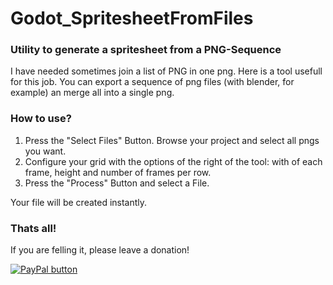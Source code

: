 # Godot_SpritesheetFromFiles
### Utility to generate a spritesheet from a PNG-Sequence

I have needed sometimes join a list of PNG in one png.
Here is a tool usefull for this job.
You can export a sequence of png files (with blender, for example) an merge all into a single png.

### How to use?

1. Press the "Select Files" Button. Browse your project and select all pngs you want.
1. Configure your grid with the options of the right of the tool: with of each frame, height and number of frames per row.
1. Press the "Process" Button and select a File.

Your file will be created instantly.

### Thats all!
If you are felling it, please leave a donation!

[![PayPal button](https://www.paypalobjects.com/en_US/i/btn/btn_donate_LG.gif)](https://www.paypal.me/davidkbd)


